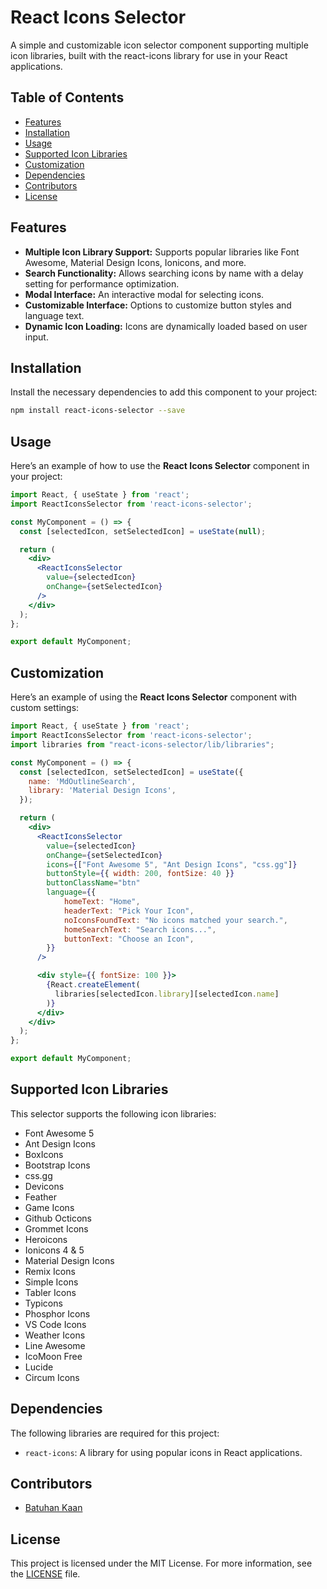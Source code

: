 
# React Icons Selector

A simple and customizable icon selector component supporting multiple icon libraries, built with the react-icons library for use in your React applications.

## Table of Contents

- [Features](#features)
- [Installation](#installation)
- [Usage](#usage)
- [Supported Icon Libraries](#supported-icon-libraries)
- [Customization](#customization)
- [Dependencies](#dependencies)
- [Contributors](#contributors)
- [License](#license)

## Features

- **Multiple Icon Library Support:** Supports popular libraries like Font Awesome, Material Design Icons, Ionicons, and more.
- **Search Functionality:** Allows searching icons by name with a delay setting for performance optimization.
- **Modal Interface:** An interactive modal for selecting icons.
- **Customizable Interface:** Options to customize button styles and language text.
- **Dynamic Icon Loading:** Icons are dynamically loaded based on user input.

## Installation

Install the necessary dependencies to add this component to your project:

```bash
npm install react-icons-selector --save
```

## Usage

Here’s an example of how to use the **React Icons Selector** component in your project:

```jsx
import React, { useState } from 'react';
import ReactIconsSelector from 'react-icons-selector';

const MyComponent = () => {
  const [selectedIcon, setSelectedIcon] = useState(null);

  return (
    <div>
      <ReactIconsSelector
        value={selectedIcon}
        onChange={setSelectedIcon}
      />
    </div>
  );
};

export default MyComponent;
```

## Customization

Here’s an example of using the **React Icons Selector** component with custom settings:

```jsx
import React, { useState } from 'react';
import ReactIconsSelector from 'react-icons-selector';
import libraries from "react-icons-selector/lib/libraries";

const MyComponent = () => {
  const [selectedIcon, setSelectedIcon] = useState({
    name: 'MdOutlineSearch',
    library: 'Material Design Icons',
  });

  return (
    <div>
      <ReactIconsSelector
        value={selectedIcon}
        onChange={setSelectedIcon}
        icons={["Font Awesome 5", "Ant Design Icons", "css.gg"]}
        buttonStyle={{ width: 200, fontSize: 40 }}
        buttonClassName="btn"
        language={{
            homeText: "Home",
            headerText: "Pick Your Icon",
            noIconsFoundText: "No icons matched your search.",
            homeSearchText: "Search icons...",
            buttonText: "Choose an Icon",
        }}
      />

      <div style={{ fontSize: 100 }}>
        {React.createElement(
          libraries[selectedIcon.library][selectedIcon.name]
        )}
      </div>
    </div>
  );
};

export default MyComponent;
```

## Supported Icon Libraries

This selector supports the following icon libraries:

- Font Awesome 5
- Ant Design Icons
- BoxIcons
- Bootstrap Icons
- css.gg
- Devicons
- Feather
- Game Icons
- Github Octicons
- Grommet Icons
- Heroicons
- Ionicons 4 & 5
- Material Design Icons
- Remix Icons
- Simple Icons
- Tabler Icons
- Typicons
- Phosphor Icons
- VS Code Icons
- Weather Icons
- Line Awesome
- IcoMoon Free
- Lucide
- Circum Icons

## Dependencies

The following libraries are required for this project:

- `react-icons`: A library for using popular icons in React applications.

## Contributors

- [Batuhan Kaan](https://github.com/batuhankaan)

## License

This project is licensed under the MIT License. For more information, see the [LICENSE](LICENSE) file.
